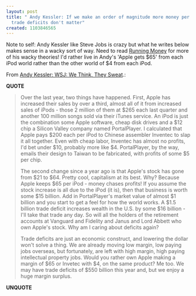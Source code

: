 ```yaml
---
layout: post
title: " Andy Kessler: If we make an order of magnitude more money per widget, then
  trade deficits don't matter"
created: 1103846565
---
```

<p>Note to self: Andy Kessler like Steve Jobs is crazy but what he writes below makes sense in a wacky sort of way.  Need to read <a href="http://www.amazon.com/exec/obidos/ASIN/0060740647/andykessler-20/ref%3Dnosim/104-8785448-6513519">Running Money</a> for more of his wacky theories! I'd rather live in  Andy's 'Apple gets $65' from each iPod world rather than the other world of $4 from each iPod.
</p><p>From <a href="http://andykessler.com/wsj_we_think_they_sweat.html">Andy Kessler: WSJ: We Think, They Sweat</a>.:</p>
<p><b>QUOTE</b></p><blockquote><p>Over the last year, two things have happened. First, Apple has increased their sales by over a third, almost all of it from increased sales of iPods - those 2 million of them at $265 each last quarter and another 100 million songs sold via their iTunes service. An iPod is just the combination some Apple software, cheap disk drives and a $12 chip a Silicon Valley company named PortalPlayer. I calculated that Apple pays $200 each per iPod to Chinese assembler Inventec to slap it all together. Even with cheap labor, Inventec has almost no profits, I'd bet under $10, probably more like $4. PortalPlayer, by the way, emails their design to Taiwan to be fabricated, with profits of some $5 per chip.
</p>
<p>The second change since a year ago is that Apple's stock has gone from $21 to $64. Pretty cool, capitalism at its best. Why? Because Apple keeps $65 per iPod - money chases profits! If you assume the stock increase is all due to the iPod (it is), then that business is worth some $15 billion. Add in PortalPlayer's market value of almost $1 billion and you start to get a feel for how the world works. A $1.5 billion trade deficit increases wealth in the U.S. by some $16 billion - I'll take that trade any day. So will all the holders of the retirement accounts at Vanguard and Fidelity and Janus and Lord Abbett who own Apple's stock. Why am I caring about deficits again?
</p>
<p>Trade deficits are just an economic construct, and lowering the dollar won't solve a thing. We are already moving low margin, low paying jobs overseas, but fortunately, are left with high margin, high paying intellectual property jobs. Would you rather own Apple making a margin of $65 or Invetec with $4, on the same product? Me too. We may have trade deficits of $550 billion this year and, but we enjoy a huge margin surplus.</p></blockquote><p><b>UNQUOTE</b></p>



